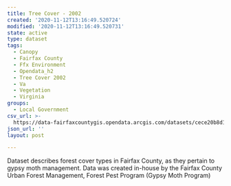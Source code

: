 ```yaml
---
title: Tree Cover - 2002
created: '2020-11-12T13:16:49.520724'
modified: '2020-11-12T13:16:49.520731'
state: active
type: dataset
tags:
  - Canopy
  - Fairfax County
  - Ffx Environment
  - Opendata_h2
  - Tree Cover 2002
  - Va
  - Vegetation
  - Virginia
groups:
  - Local Government
csv_url: >-
  https://data-fairfaxcountygis.opendata.arcgis.com/datasets/cece20b8d1614821a01797fbfff79094_4.csv?outSR=%7B%22latestWkid%22%3A2283%2C%22wkid%22%3A102746%7D
json_url: ''
layout: post

---
```

Dataset describes forest cover types in Fairfax County, as they pertain to gypsy moth management. Data was created in-house by the Fairfax County Urban Forest Management, Forest Pest Program (Gypsy Moth Program)
